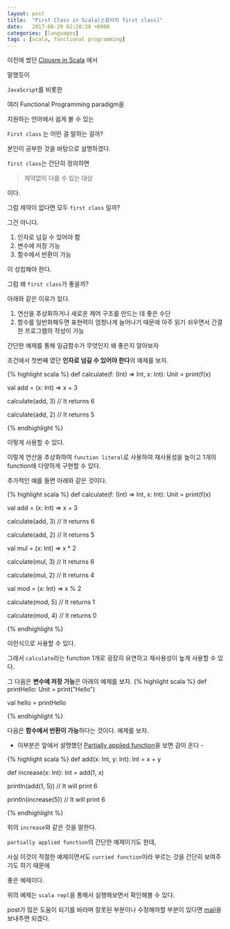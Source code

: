 ```yaml
---
layout: post
title:  "First Class in Scala[스칼라의 first class]"
date:   2017-06-29 02:28:28 +0900
categories: [languages]
tags : [scala, functional programming]
---
```


이전에 썼던 [Clousre in Scala](../closure_in_scala) 에서

말했듯이

`JavaScript`를 비롯한

여러 Functional Programming paradigm을

지원하는 언어에서 쉽게 볼 수 있는

`First class` 는 어떤 걸 말하는 걸까?

<!--more-->

본인이 공부한 것을 바탕으로 설명하겠다.

`first class`는 간단히 정의하면

> 제약없이 다를 수 있는 대상

이다.

그럼 제약이 없다면 모두 `first class` 일까?

그건 아니다.

1. 인자로 넘길 수 있어야 함
1. 변수에 저장 가능
1. 함수에서 반환이 가능

이 성립해야 한다.

그럼 왜 `first class`가 좋을까?

아래와 같은 이유가 있다.

1. 연산을 추상화하거나 새로운 제어 구조를 만드는 데 좋은 수단
1. 함수를 일반화해두면 표현력이 엄청나게 늘어나기 때문에 아주 읽기 쉬우면서 간결한 프로그램의 작성이 가능

간단한 예제를 통해 일급함수가 무엇인지 왜 좋은지 알아보자

조건에서 첫번째 였던 **인자로 넘길 수 있어야 한다**의 예제를 보자.

{% highlight scala %}
  def calculate(f: (Int) => Int, x: Int): Unit = print(f(x)

  val add = (x: Int) => x + 3

  calculate(add, 3) // It returns 6

  calculate(add, 2) // It returns 5

{% endhighlight %}

이렇게 사용할 수 있다.

이렇게 연산을 추상화하여 `function literal`로 사용하여 재사용성을 높이고 1개의 function에 다양하게 구현할 수 있다.

추가적인 예를 들면 아래와 같은 것이다.

{% highlight scala %}
  def calculate(f: (Int) => Int, x: Int): Unit = print(f(x)

  val add = (x: Int) => x + 3

  calculate(add, 3) // It returns 6

  calculate(add, 2) // It returns 5

  val mul = (x: Int) => x * 2

  calculate(mul, 3) // It returns 6

  calculate(mul, 2) // It returns 4

  val mod = (x: Int) => x % 2

  calculate(mod, 5) // It returns 1

  calculate(mod, 4) // It returns 0

{% endhighlight %}

이런식으로 사용할 수 있다.

그래서 `calculate`라는 function 1개로 굉장히 유연하고 재사용성이 높게 사용할 수 있다.


그 다음은 **변수에 저장 가능**은 아래의 예제를 보자.
{% highlight scala %}
  def printHello: Unit = print("Hello")

  val hello = printHello

{% endhighlight %}


다음은 **함수에서 반환이 가능**하다는 것이다. 예제를 보자.
- 이부분은 앞에서 설명했던 [Partially applied function](/2016/10/30/scala_partial_application/)을 보면 감이 온다 -

{% highlight scala %}
  def add(x: Int, y: Int): Int = x + y

  def increase(x: Int): Int = add(1, x)

  println(add(1, 5)) // It will print 6

  println(increase(5)) // It will print 6

{% endhighlight %}

위의 `increase`와 같은 것을 말한다.

`partially applied function`의 간단한 예제이기도 한데,

사실 이것이 적절한 예제이면서도 `curried function`이라 부르는 것을 간단히 보여주기도 하기 때문에

좋은 예제이다.


위의 예제는 `scala repl`을 통해서 실행해보면서 확인해볼 수 있다.

post가 많은 도움이 되기를 바라며 잘못된 부분이나 수정해야할 부분이 있다면 [mail](mailto:dev.loustler@gmail.com)을 보내주면 되겠다.